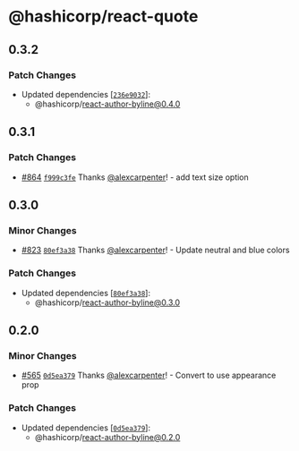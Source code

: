 # @hashicorp/react-quote

## 0.3.2

### Patch Changes

- Updated dependencies [[`236e9032`](https://github.com/hashicorp/react-components/commit/236e903243b555aff1814d59a6ec97c7308dedf9)]:
  - @hashicorp/react-author-byline@0.4.0

## 0.3.1

### Patch Changes

- [#864](https://github.com/hashicorp/react-components/pull/864) [`f999c3fe`](https://github.com/hashicorp/react-components/commit/f999c3fe51ec25335da714e3177436a50ca7a872) Thanks [@alexcarpenter](https://github.com/alexcarpenter)! - add text size option

## 0.3.0

### Minor Changes

- [#823](https://github.com/hashicorp/react-components/pull/823) [`80ef3a38`](https://github.com/hashicorp/react-components/commit/80ef3a38ba67e23ba2d019530fb57d218e9d8268) Thanks [@alexcarpenter](https://github.com/alexcarpenter)! - Update neutral and blue colors

### Patch Changes

- Updated dependencies [[`80ef3a38`](https://github.com/hashicorp/react-components/commit/80ef3a38ba67e23ba2d019530fb57d218e9d8268)]:
  - @hashicorp/react-author-byline@0.3.0

## 0.2.0

### Minor Changes

- [#565](https://github.com/hashicorp/react-components/pull/565) [`0d5ea379`](https://github.com/hashicorp/react-components/commit/0d5ea379926e6f261aecf7611d2358a3ef73d28d) Thanks [@alexcarpenter](https://github.com/alexcarpenter)! - Convert to use appearance prop

### Patch Changes

- Updated dependencies [[`0d5ea379`](https://github.com/hashicorp/react-components/commit/0d5ea379926e6f261aecf7611d2358a3ef73d28d)]:
  - @hashicorp/react-author-byline@0.2.0
